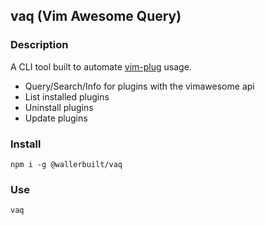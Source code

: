 ## vaq (Vim Awesome Query)

### Description

A CLI tool built to automate [vim-plug](https://github.com/junegunn/vim-plug) usage.

- Query/Search/Info for plugins with the vimawesome api
- List installed plugins
- Uninstall plugins
- Update plugins

### Install

`npm i -g @wallerbuilt/vaq`

### Use

`vaq`
